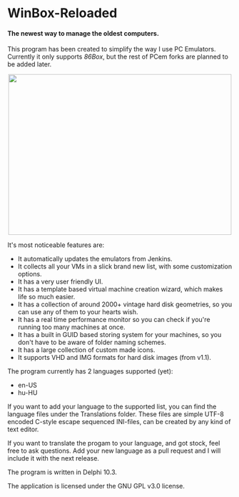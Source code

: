 # WinBox-Reloaded
#### The newest way to manage the oldest computers.

This program has been created to simplify the way I use PC Emulators.
Currently it only supports *86Box*, but the rest of PCem forks are planned to be added later.

<p align="center"><img src="https://raw.githubusercontent.com/laciba96/WinBox-Reloaded/main/Screenshot.PNG" width="500" height="360"></img></p>

It's most noticeable features are:
- It automatically updates the emulators from Jenkins.
- It collects all your VMs in a slick brand new list, with some customization options.
- It has a very user friendly UI.
- It has a template based virtual machine creation wizard, which makes life so much easier.
- It has a collection of around 2000+ vintage hard disk geometries, so you can use any of them to your hearts wish.
- It has a real time performance monitor so you can check if you're running too many machines at once.
- It has a built in GUID based storing system for your machines, so you don't have to be aware of folder naming schemes.
- It has a large collection of custom made icons.
- It supports VHD and IMG formats for hard disk images (from v1.1).

The program currently has 2 languages supported (yet):
- en-US
- hu-HU

If you want to add your language to the supported list, you can find the language files under the Translations folder.
These files are simple UTF-8 encoded C-style escape sequenced INI-files, can be created by any kind of text editor. 

If you want to translate the progam to your language, and got stock, feel free to ask questions.
Add your new language as a pull request and I will include it with the next release.

The program is written in Delphi 10.3.

The application is licensed under the GNU GPL v3.0 license.
